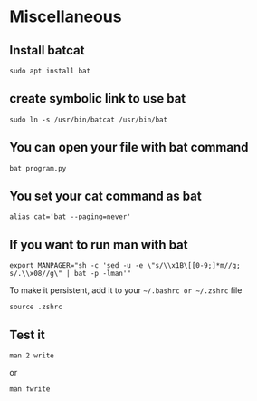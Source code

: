 # Miscellaneous

## Install batcat
```
sudo apt install bat
```
## create symbolic link to use bat
```
sudo ln -s /usr/bin/batcat /usr/bin/bat
```
## You can open your file with bat command
```
bat program.py
```
## You set your cat command as bat
```
alias cat='bat --paging=never'
```
## If you want to run man with bat
```
export MANPAGER="sh -c 'sed -u -e \"s/\\x1B\[[0-9;]*m//g; s/.\\x08//g\" | bat -p -lman'"
```
To make it persistent, add it to your `~/.bashrc or ~/.zshrc` file
```
source .zshrc
```
## Test it
```
man 2 write
```
or
```
man fwrite
```








